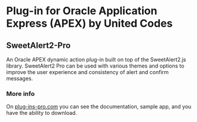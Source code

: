 # Plug-in for Oracle Application Express (APEX) by United Codes

## SweetAlert2-Pro

An Oracle APEX dynamic action plug-in built on top of the SweetAlert2.js library. SweetAlert2 Pro can be used with various themes and options to improve the user experience and consistency of alert and confirm messages.

### More info

On [plug-ins-pro.com](https://www.plug-ins-pro.com) you can see the documentation, sample app, and you have the ability to download.

